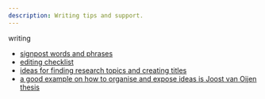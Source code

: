 ```yaml
---
description: Writing tips and support.
---
```


writing
* [signpost words and phrases](https://gist.github.com/cleberjamaral/d7148453acc2cb7b500d8438822b7a87)
* [editing checklist](https://gist.github.com/cleberjamaral/624b8cc7d051cb9ef750cc8760ed4ab1)
* [ideas for finding research topics and creating titles](https://www.portent.com/tools/title-maker)
* [a good example on how to organise and expose ideas is Joost van Oijen thesis](https://www.researchgate.net/publication/282702142_Cognitive_Agents_in_Virtual_Worlds_A_Middleware_Design_Approach)
